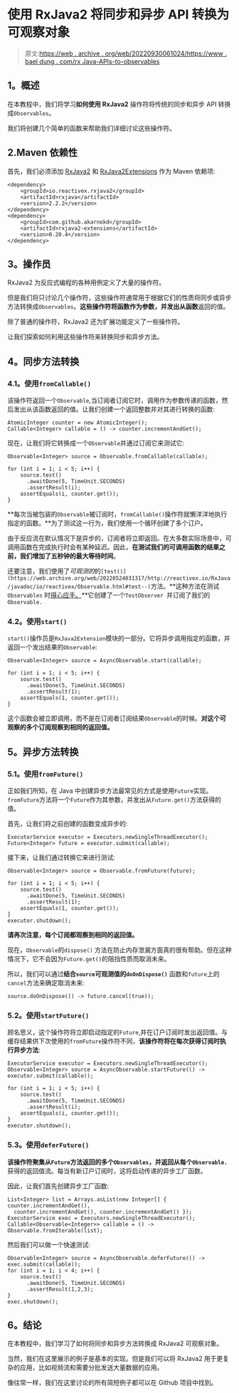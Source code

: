 # 使用 RxJava2 将同步和异步 API 转换为可观察对象

> 原文:[https://web . archive . org/web/20220930061024/https://www . bael dung . com/rx Java-APIs-to-observables](https://web.archive.org/web/20220930061024/https://www.baeldung.com/rxjava-apis-to-observables)

## **1。概述**

在本教程中，我们将学习**如何使用 RxJava2** 操作符将传统的同步和异步 API 转换成`Observables`。

我们将创建几个简单的函数来帮助我们详细讨论这些操作符。

## 2.Maven 依赖性

首先，我们必须添加 [RxJava2](https://web.archive.org/web/20220524031317/https://search.maven.org/search?q=g:io.reactivex.rxjava2%20AND%20a:rxjava&core=gav) 和 [RxJava2Extensions](https://web.archive.org/web/20220524031317/https://search.maven.org/search?q=g:com.github.akarnokd%20AND%20a:rxjava2-extensions&core=gav) 作为 Maven 依赖项:

```
<dependency>
    <groupId>io.reactivex.rxjava2</groupId>
    <artifactId>rxjava</artifactId>
    <version>2.2.2</version>
</dependency>
<dependency>
    <groupId>com.github.akarnokd</groupId>
    <artifactId>rxjava2-extensions</artifactId>
    <version>0.20.4</version>
</dependency>
```

## **3。操作员**

RxJava2 为反应式编程的各种用例定义了大量的操作符。

但是我们将只讨论几个操作符，这些操作符通常用于根据它们的性质将同步或异步方法转换成`Observables`。**这些操作符将函数作为参数，并发出从函数**返回的值。

除了普通的操作符，RxJava2 还为扩展功能定义了一些操作符。

让我们探索如何利用这些操作符来转换同步和异步方法。

## **4。同步方法转换**

### **4.1。使用`fromCallable()`**

该操作符返回一个`Observable`,当订阅者订阅它时，调用作为参数传递的函数，然后发出从该函数返回的值。让我们创建一个返回整数并对其进行转换的函数:

```
AtomicInteger counter = new AtomicInteger();
Callable<Integer> callable = () -> counter.incrementAndGet();
```

现在，让我们将它转换成一个`Observable`并通过订阅它来测试它:

```
Observable<Integer> source = Observable.fromCallable(callable);

for (int i = 1; i < 5; i++) {
    source.test()
      .awaitDone(5, TimeUnit.SECONDS)
      .assertResult(i);
    assertEquals(i, counter.get());
}
```

**每次当被包装的`Observable`被订阅时，`fromCallable()`操作符就懒洋洋地执行指定的函数。**为了测试这一行为，我们使用一个循环创建了多个订户。

由于反应流在默认情况下是异步的，订阅者将立即返回。在大多数实际场景中，可调用函数在完成执行时会有某种延迟。因此，**在测试我们的可调用函数的结果之前，我们增加了五秒钟的最大等待时间**。

还要注意，我们使用了*可观测的*的`[test()](https://web.archive.org/web/20220524031317/http://reactivex.io/RxJava/javadoc/io/reactivex/Observable.html#test--)`方法。**这种方法在测试`Observables` 时[得心应手。](/web/20220524031317/https://www.baeldung.com/rxjava-testing)**它创建了一个`TestObserver `并订阅了我们的`Observable.`

### **4.2。使用`start()`**

`start()`操作员是`RxJava2Extension`模块的一部分。它将异步调用指定的函数，并返回一个发出结果的`Observable`:

```
Observable<Integer> source = AsyncObservable.start(callable);

for (int i = 1; i < 5; i++) {
    source.test()
      .awaitDone(5, TimeUnit.SECONDS)
      .assertResult(1);
    assertEquals(1, counter.get());
}
```

这个函数会被立即调用，而不是在订阅者订阅结果`Observable`的时候。**对这个可观察的多个订阅观察到相同的返回值。**

## **5。异步方法转换**

### **5.1。使用`fromFuture()`**

正如我们所知，在 Java 中创建异步方法最常见的方式是使用`Future`实现。`fromFuture`方法将一个`Future`作为其参数，并发出从`Future.get()`方法获得的值。

首先，让我们将之前创建的函数变成异步的:

```
ExecutorService executor = Executors.newSingleThreadExecutor();
Future<Integer> future = executor.submit(callable);
```

接下来，让我们通过转换它来进行测试:

```
Observable<Integer> source = Observable.fromFuture(future);

for (int i = 1; i < 5; i++) {
    source.test()
      .awaitDone(5, TimeUnit.SECONDS)
      .assertResult(1);
    assertEquals(1, counter.get());
}
executor.shutdown();
```

**请再次注意，每个订阅都观察到相同的返回值。**

现在，`Observable`的`dispose()` 方法在防止内存泄漏方面真的很有帮助。但在这种情况下，它不会因为`Future.get()`的阻挡性质而取消未来。

所以，我们可以通过**结合`source`可观测值的`doOnDispose()`** 函数和`future`上的`cancel`方法来确定取消未来:

```
source.doOnDispose(() -> future.cancel(true));
```

### **5.2。使用`startFuture()`**

顾名思义，这个操作符将立即启动指定的`Future`,并在订户订阅时发出返回值。与缓存结果供下次使用的`fromFuture`操作符不同，**该操作符将在每次获得订阅时执行异步方法**:

```
ExecutorService executor = Executors.newSingleThreadExecutor();
Observable<Integer> source = AsyncObservable.startFuture(() -> executor.submit(callable));

for (int i = 1; i < 5; i++) {
    source.test()
      .awaitDone(5, TimeUnit.SECONDS)
      .assertResult(i);
    assertEquals(i, counter.get());
}
executor.shutdown();
```

### **5.3。使用`deferFuture()`**

**该操作符聚集从`Future`方法返回的多个`Observables`，并返回从每个`Observable.`** 获得的返回值流。每当有新订户订阅时，这将启动传递的异步工厂函数。

因此，让我们首先创建异步工厂函数:

```
List<Integer> list = Arrays.asList(new Integer[] { counter.incrementAndGet(), 
  counter.incrementAndGet(), counter.incrementAndGet() });
ExecutorService exec = Executors.newSingleThreadExecutor();
Callable<Observable<Integer>> callable = () -> Observable.fromIterable(list);
```

然后我们可以做一个快速测试:

```
Observable<Integer> source = AsyncObservable.deferFuture(() -> exec.submit(callable));
for (int i = 1; i < 4; i++) {
    source.test()
      .awaitDone(5, TimeUnit.SECONDS)
      .assertResult(1,2,3);
}
exec.shutdown();
```

## **6。结论**

在本教程中，我们学习了如何将同步和异步方法转换成 RxJava2 可观察对象。

当然，我们在这里展示的例子是基本的实现。但是我们可以将 RxJava2 用于更复杂的应用，比如视频流和需要分批发送大量数据的应用。

像往常一样，我们在这里讨论的所有简短例子都可以在 Github 项目中找到。